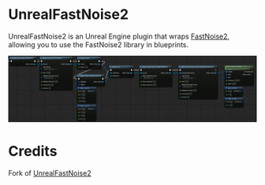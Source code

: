 # UnrealFastNoise2
UnrealFastNoise2 is an Unreal Engine plugin that wraps [FastNoise2](https://github.com/Auburn/FastNoise2), allowing you to use the FastNoise2 library in blueprints.

![Sample of Simple Terrain noise setup in Blueprint](Resources/SimpleTerrainSample.png)

# Credits
Fork of [UnrealFastNoise2](https://github.com/DoubleDeez/UnrealFastNoise2)
